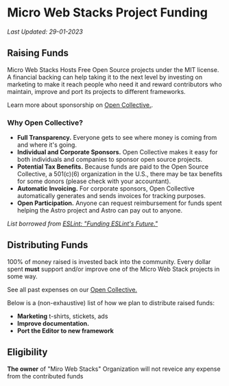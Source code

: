 # Micro Web Stacks Project Funding

_Last Updated: 29-01-2023_

## Raising Funds

Micro Web Stacks Hosts Free Open Source projects under the MIT license. A financial backing can help taking it to the next level by investing on marketing to make it reach people who need it and reward contributors who maintain, improve and port its projects to different frameworks.

Learn more about sponsorship on [Open Collective.](https://opencollective.com/micro-web-stacks).

### Why Open Collective?

- **Full Transparency.** Everyone gets to see where money is coming from and where it's going.
- **Individual and Corporate Sponsors.** Open Collective makes it easy for both individuals and companies to sponsor open source projects.
- **Potential Tax Benefits.** Because funds are paid to the Open Source Collective, a 501(c)(6) organization in the U.S., there may be tax benefits for some donors (please check with your accountant).
- **Automatic Invoicing.** For corporate sponsors, Open Collective automatically generates and sends invoices for tracking purposes.
- **Open Participation.** Anyone can request reimbursement for funds spent helping the Astro project and Astro can pay out to anyone.

_List borrowed from [ESLint: "Funding ESLint's Future."](https://eslint.org/blog/2019/02/funding-eslint-future)_

## Distributing Funds

100% of money raised is invested back into the community. Every dollar spent **must** support and/or improve one of the Micro Web Stack projects in some way.

See all past expenses on our [Open Collective.](https://opencollective.com/micro-web-stacks)

Below is a (non-exhaustive) list of how we plan to distribute raised funds:

- **Marketing** t-shirts, stickets, ads
- **Improve documentation.**
- **Port the Editor to new framework**

## Eligibility

**The owner** of "Miro Web Stacks" Organization will not reveice any expense from the contributed funds
